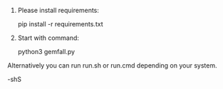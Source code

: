 
1. Please install requirements:

	pip install -r requirements.txt

2. Start with command:

	python3 gemfall.py


Alternatively you can run run.sh or run.cmd depending on your system.

-shS

	
